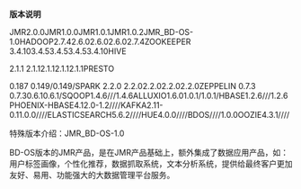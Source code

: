 **版本说明**

JMR2.0.0JMR1.0.0JMR1.0.1JMR1.0.2JMR_BD-OS-1.0HADOOP2.7.42.6.02.6.02.6.02.7.4ZOOKEEPER
3.4.103.4.53.4.53.4.53.4.10HIVE

2.1.1
2.1.12.1.12.1.12.1.1PRESTO

0.187
0.149/0.149/SPARK
2.2.0
2.2.02.2.02.2.02.2.0ZEPPELIN
0.7.3
0.7.30.6.10.6.1/SQOOP1.4.6///1.4.6ALLUXIO1.6.01.0.1/1.0.1/HBASE1.2.6///1.2.6PHOENIX-HBASE4.12.0-1.2////KAFKA2.11-0.11.0.0////ELASTICSEARCH5.6.2////HUE4.0.0////BDOS////1.0.0OOZIE4.3.1////

特殊版本介绍：JMR_BD-OS-1.0

BD-OS版本的JMR产品，是在JMR产品基础上，额外集成了数据应用产品，如：用户标签画像，个性化推荐，数据抓取系统，文本分析系统，提供给最终客户更加友好、易用、功能强大的大数据管理平台服务。